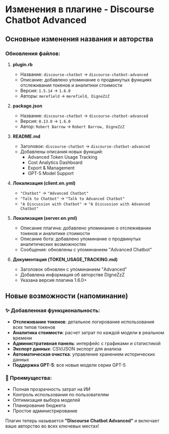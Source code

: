 # Изменения в плагине - Discourse Chatbot Advanced

## Основные изменения названия и авторства

### Обновления файлов:

1. **plugin.rb**
   - Название: `discourse-chatbot` → `discourse-chatbot-advanced`
   - Описание: добавлено упоминание о продвинутых функциях отслеживания токенов и аналитики стоимости
   - Версия: `1.5.14` → `1.6.0`
   - Авторы: `merefield` → `merefield, DigneZzZ`

2. **package.json**
   - Название: `discourse-chatbot` → `discourse-chatbot-advanced`
   - Версия: `0.13.0` → `1.6.0`
   - Автор: `Robert Barrow` → `Robert Barrow, DigneZzZ`

3. **README.md**
   - Заголовок: `discourse-chatbot` → `discourse-chatbot-advanced`
   - Добавлены описания новых функций:
     - Advanced Token Usage Tracking
     - Cost Analytics Dashboard
     - Export & Management
     - GPT-5 Model Support

4. **Локализация (client.en.yml)**
   - `"Chatbot"` → `"Advanced Chatbot"`
   - `"Talk to Chatbot"` → `"Talk to Advanced Chatbot"`
   - `"A Discussion with Chatbot"` → `"A Discussion with Advanced Chatbot"`

5. **Локализация (server.en.yml)**
   - Описание плагина: добавлено упоминание о отслеживании токенов и аналитике стоимости
   - Описание бота: добавлено упоминание о продвинутых аналитических возможностях
   - Сообщения: обновлены с упоминанием "Advanced Chatbot"

6. **Документация (TOKEN_USAGE_TRACKING.md)**
   - Заголовок обновлен с упоминанием "Advanced"
   - Добавлена информация об авторстве DigneZzZ
   - Указана версия плагина 1.6.0+

## Новые возможности (напоминание)

### ✨ Добавленная функциональность:
- **Отслеживание токенов**: детальное логирование использования всех типов токенов
- **Аналитика стоимости**: расчет затрат по каждой модели в реальном времени
- **Административная панель**: интерфейс с графиками и статистикой
- **Экспорт данных**: CSV/JSON экспорт для анализа
- **Автоматическая очистка**: управление хранением исторических данных
- **Поддержка GPT-5**: все новые модели серии GPT-5

### 🎯 Преимущества:
- Полная прозрачность затрат на ИИ
- Контроль использования по пользователям
- Оптимизация выбора моделей
- Планирование бюджета
- Простое администрирование

Плагин теперь называется **"Discourse Chatbot Advanced"** и включает ваше авторство во всех ключевых местах!
